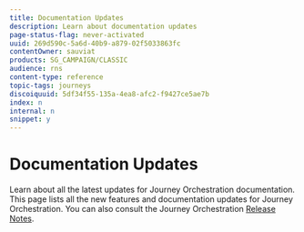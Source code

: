```yaml
---
title: Documentation Updates
description: Learn about documentation updates
page-status-flag: never-activated
uuid: 269d590c-5a6d-40b9-a879-02f5033863fc
contentOwner: sauviat
products: SG_CAMPAIGN/CLASSIC
audience: rns
content-type: reference
topic-tags: journeys
discoiquuid: 5df34f55-135a-4ea8-afc2-f9427ce5ae7b
index: n
internal: n
snippet: y
---
```


# Documentation Updates

Learn about all the latest updates for Journey Orchestration documentation.
This page lists all the new features and documentation updates for Journey Orchestration.
You can also consult the Journey Orchestration [Release Notes](release-notes.md).